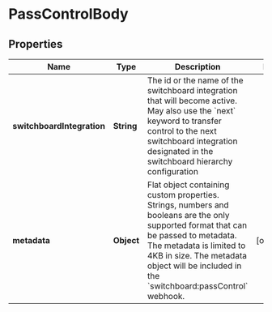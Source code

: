 

# PassControlBody


## Properties

| Name | Type | Description | Notes |
|------------ | ------------- | ------------- | -------------|
|**switchboardIntegration** | **String** | The id or the name of the switchboard integration that will become active. May also use the &#x60;next&#x60; keyword to transfer control to the next switchboard integration designated in the switchboard hierarchy configuration |  |
|**metadata** | **Object** | Flat object containing custom properties. Strings, numbers and booleans are the only supported format that can be passed to metadata. The metadata is limited to 4KB in size. The metadata object will be included in the &#x60;switchboard:passControl&#x60; webhook. |  [optional] |



